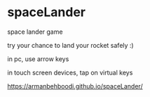 # spaceLander

space lander game

try your chance to land your rocket safely :)

in pc, use arrow keys

in touch screen devices, tap on virtual keys

https://armanbehboodi.github.io/spaceLander/
